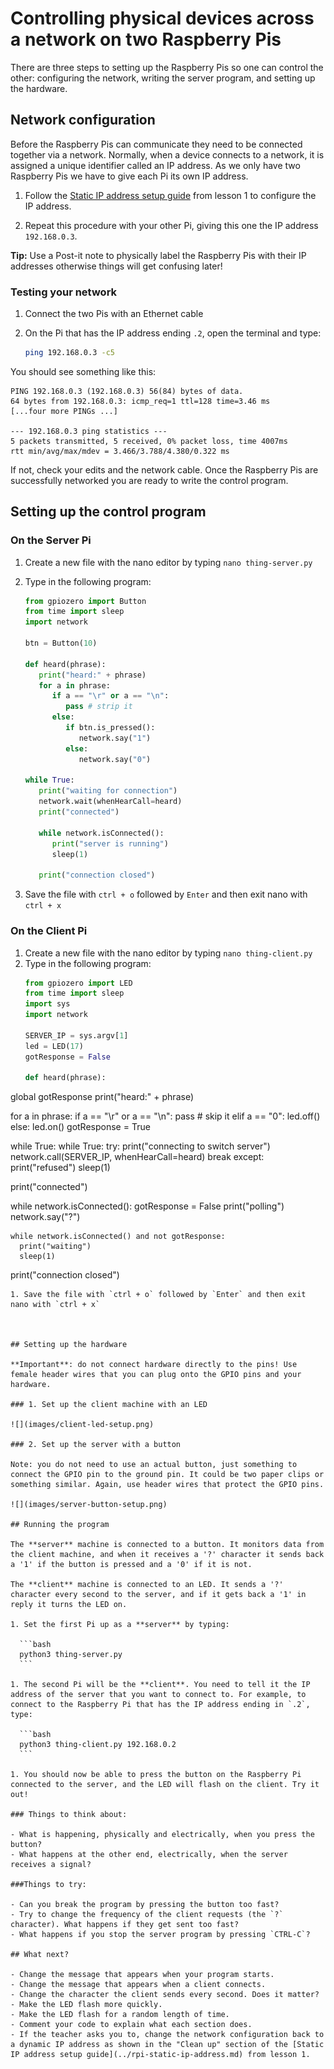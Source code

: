 # Controlling physical devices across a network on two Raspberry Pis

There are three steps to setting up the Raspberry Pis so one can control the other: configuring the network, writing the server program, and setting up the hardware.

## Network configuration

Before the Raspberry Pis can communicate they need to be connected together via a network. Normally, when a device connects to a network, it is assigned a unique identifier called an IP address. As we only have two Raspberry Pis we have to give each Pi its own IP address.

1. Follow the [Static IP address setup guide](../rpi-static-ip-address.md) from lesson 1 to configure the IP address.

1. Repeat this procedure with your other Pi, giving this one the IP address `192.168.0.3`.

**Tip:** Use a Post-it note to physically label the Raspberry Pis with their IP addresses otherwise things will get confusing later!

### Testing your network

1. Connect the two Pis with an Ethernet cable
1. On the Pi that has the IP address ending `.2`, open the terminal and type:

    ```bash
    ping 192.168.0.3 -c5
    ```

You should see something like this:

```
PING 192.168.0.3 (192.168.0.3) 56(84) bytes of data.
64 bytes from 192.168.0.3: icmp_req=1 ttl=128 time=3.46 ms
[...four more PINGs ...]

--- 192.168.0.3 ping statistics ---
5 packets transmitted, 5 received, 0% packet loss, time 4007ms
rtt min/avg/max/mdev = 3.466/3.788/4.380/0.322 ms
```

If not, check your edits and the network cable. Once the Raspberry Pis are successfully networked you are ready to write the control program.

## Setting up the control program
### On the Server Pi

1. Create a new file with the nano editor by typing `nano thing-server.py`
1. Type in the following program:

   ```python
   from gpiozero import Button
   from time import sleep
   import network
   
   btn = Button(10)
   
   def heard(phrase):
      print("heard:" + phrase)
      for a in phrase:
         if a == "\r" or a == "\n":
            pass # strip it
         else:
            if btn.is_pressed():
               network.say("1")
            else:
               network.say("0")
   
   while True:
      print("waiting for connection")
      network.wait(whenHearCall=heard)
      print("connected")
      
      while network.isConnected():
         print("server is running")
         sleep(1)
         
      print("connection closed")
   ```

1. Save the file with `ctrl + o` followed by `Enter` and then exit nano with `ctrl + x`

### On the Client Pi
1. Create a new file with the nano editor by typing `nano thing-client.py`
1. Type in the following program:
   ```python
   from gpiozero import LED
   from time import sleep
   import sys
   import network
   
   SERVER_IP = sys.argv[1]
   led = LED(17)
   gotResponse = False
   
   def heard(phrase):
  global gotResponse
  print("heard:" + phrase)

  for a in phrase:
    if a == "\r" or a == "\n":
      pass # skip it
    elif a == "0":
      led.off()
    else:
      led.on()
  gotResponse = True

while True:
  while True:
    try:
      print("connecting to switch server")
      network.call(SERVER_IP, whenHearCall=heard)
      break
    except:
      print("refused")
      sleep(1)

  print("connected")

  while network.isConnected():
    gotResponse = False
    print("polling")
    network.say("?")

    while network.isConnected() and not gotResponse:
      print("waiting")
      sleep(1)

  print("connection closed")
  ```
1. Save the file with `ctrl + o` followed by `Enter` and then exit nano with `ctrl + x`



## Setting up the hardware

**Important**: do not connect hardware directly to the pins! Use female header wires that you can plug onto the GPIO pins and your hardware.

### 1. Set up the client machine with an LED

![](images/client-led-setup.png)

### 2. Set up the server with a button

Note: you do not need to use an actual button, just something to connect the GPIO pin to the ground pin. It could be two paper clips or something similar. Again, use header wires that protect the GPIO pins.

![](images/server-button-setup.png)

## Running the program

The **server** machine is connected to a button. It monitors data from the client machine, and when it receives a '?' character it sends back a '1' if the button is pressed and a '0' if it is not.

The **client** machine is connected to an LED. It sends a '?' character every second to the server, and if it gets back a '1' in reply it turns the LED on.

1. Set the first Pi up as a **server** by typing:

    ```bash
    python3 thing-server.py
    ```

1. The second Pi will be the **client**. You need to tell it the IP address of the server that you want to connect to. For example, to connect to the Raspberry Pi that has the IP address ending in `.2`, type:

    ```bash
    python3 thing-client.py 192.168.0.2
    ```

1. You should now be able to press the button on the Raspberry Pi connected to the server, and the LED will flash on the client. Try it out!

### Things to think about:

- What is happening, physically and electrically, when you press the button?
- What happens at the other end, electrically, when the server receives a signal?

###Things to try:

- Can you break the program by pressing the button too fast?
- Try to change the frequency of the client requests (the `?` character). What happens if they get sent too fast?
- What happens if you stop the server program by pressing `CTRL-C`?

## What next?

- Change the message that appears when your program starts.
- Change the message that appears when a client connects.
- Change the character the client sends every second. Does it matter?
- Make the LED flash more quickly.
- Make the LED flash for a random length of time.
- Comment your code to explain what each section does.
- If the teacher asks you to, change the network configuration back to a dynamic IP address as shown in the "Clean up" section of the [Static IP address setup guide](../rpi-static-ip-address.md) from lesson 1.
